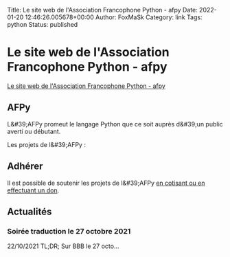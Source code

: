 Title: Le site web de l&#39;Association Francophone Python - afpy
Date: 2022-01-20 12:46:26.005678+00:00
Author: FoxMaSk 
Category: link
Tags: python
Status: published





# Le site web de l&#39;Association Francophone Python - afpy

[Le site web de l&#39;Association Francophone Python - afpy](https://www.afpy.org/)



AFPy
----

L\&#39;AFPy promeut le langage Python que ce soit auprès d\&#39;un public averti
ou débutant.

Les projets de l\&#39;AFPy :

Adhérer
-------

Il est possible de soutenir les projets de l\&#39;AFPy [en cotisant ou en
effectuant un don](/adherer).

Actualités
----------

### Soirée traduction le 27 octobre 2021

22/10/2021 TL;DR; Sur BBB le 27 octo...


